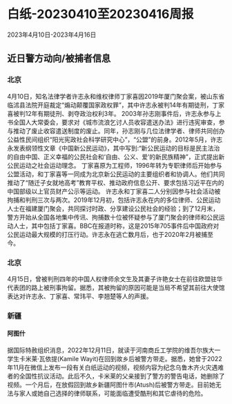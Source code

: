 # 白纸-20230410至20230416周报

2023年4月10日-2023年4月16日

## 近日警方动向/被捕者信息

### 北京

4月10日，知名法律学者许志永和维权律师丁家喜因2019年厦门聚会案，被山东省临沭县法院开庭裁定“煽动颠覆国家政权罪”，其中许志永被判14年有期徒刑，丁家喜被判12年有期徒刑、剥夺政治权利3年。
2003年孙志刚事件后，许志永参与上书全国人大常委会，要求对《城市流浪乞讨人员收容遣送办法》进行违宪审查，参与推动了废止收容遣送制度的废止。同年，孙志刚与几位法律学者、律师共同创办公益性民间组织“阳光宪政社会科学研究中心”，“公盟”的前身。2012年5月，许志永发表纲领性文章《中国新公民运动》，其中写到:“新公民运动的目标是民主法治的自由中国、正义幸福的公民社会和‘自由、公义、爱’的新民族精神”，正式提出新公民运动之社会运动理念。
丁家喜原为工程师，1996年转为专职律师后开始参与公盟活动，和丁家喜等一同成为北京新公民运动的主要组织者和协调人。他们共同推动了“随迁子女就地高考”教育平权、推动政府信息公开、要求包括习近平在内的中国部级以上官员财产公示等运动。
许志永和丁家喜二人分别因参与社会活动被拘捕和判刑三次与两次。2019年12月初，包括许志永在内的多位律师、公民运动人士在福建厦门聚会，共同探讨时政、分享建设公民社会的经验；到了12月末，警方开始从全国各地集中传讯、拘捕数十位被怀疑参与了厦门聚会的律师和公民运动人士，其中包括丁家喜。BBC在报道时称，这是2015年705事件后中国政府对公民运动最大规模的打压行动。许志永在逃亡数月后，也于2020年2月被捕至今。

### 北京

4月15日，曾被判刑四年的中国人权律师余文生及其妻子许艳女士在前往欧盟驻华代表团的路上被刑事拘留。据悉，其被拘留的原因可能是当局不希望其前往大使馆表达对许志永、丁家喜、常玮平、李翘楚等人的声援。

### 新疆

#### 阿图什

据国际特赦组织消息，2022年12月11日，就读于河南商丘工学院的维吾尔族大一学生卡米莱·瓦依提(Kamile Wayit)在回到故乡后被警方带走。据悉，她曾于2022年11月在微信上发布一段有关白纸运动的视频，视频内容为纪念乌鲁木齐火灾遇难者的全国性抗议活动。此后不久，卡米莱的父亲接到了警方的警告电话，她删除了视频。一个月后，在放假回到故乡新疆阿图什市(Atush)后被警方带走。目前她无法与家人或她自己选择的律师联系，可能面临遭受酷刑和其它虐待的危险。